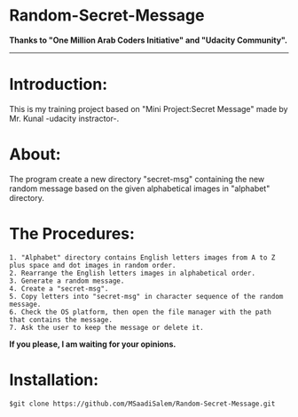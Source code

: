 # Random-Secret-Message

**Thanks to "One Million Arab Coders Initiative" and "Udacity Community".**

***

# Introduction:
This is my training project based on "Mini Project:Secret Message" made by Mr. Kunal -udacity instractor-.


# About:
The program create a new directory "secret-msg" containing the new random message based on the given alphabetical images in "alphabet" directory.

# The Procedures:
    1. "Alphabet" directory contains English letters images from A to Z plus space and dot images in random order.
    2. Rearrange the English letters images in alphabetical order.
    3. Generate a random message.
    4. Create a "secret-msg".
    5. Copy letters into "secret-msg" in character sequence of the random message.
    6. Check the OS platform, then open the file manager with the path that contains the message.
    7. Ask the user to keep the message or delete it.

**If you please, I am waiting for your opinions.**

# Installation:
    $git clone https://github.com/MSaadiSalem/Random-Secret-Message.git
